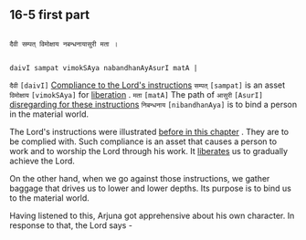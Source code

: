 ## 16-5 first part


```shloka-sa

दैवी सम्पत् विमोक्षाय नबन्धनायासुरी मता ।

```
```shloka-sa-hk

daivI sampat vimokSAya nabandhanAyAsurI matA |

```
`दैवी` `[daivI]` [Compliance to the Lord's instructions](Chapter_16.md#deva_asura) `सम्पत्` `[sampat]` is an asset `विमोक्षाय` `[vimokSAya]` for 
[liberation](Back-to-Basics.md#Moksha)
. `मता` `[matA]` The path of `आसुरी` `[AsurI]` [disregarding for these instructions](Chapter_16.md#deva_asura) `निबन्धनाय` `[nibandhanAya]` is to bind a person in the material world.

The Lord's instructions were illustrated 
[before in this chapter](16-1_to_16-3.md)
. They are to be complied with. Such compliance is an asset that causes a person to work and to worship the Lord through his work. It 
[liberates](Back-to-Basics.md#Moksha)
 us to gradually achieve the Lord.

On the other hand, when we go against those instructions, we gather baggage that drives us to lower and lower depths. Its purpose is to bind us to the material world.

Having listened to this, Arjuna got apprehensive about his own character. In response to that, the Lord says -


